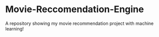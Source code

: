 # Movie-Reccomendation-Engine
A repository showing my movie recommendation project with machine learning!
